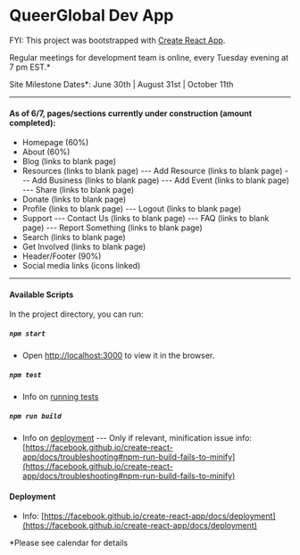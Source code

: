 # QueerGlobal Dev App

FYI: This project was bootstrapped with [Create React App](https://github.com/facebook/create-react-app).

Regular meetings for development team is online, every Tuesday evening at 7 pm EST.\*

Site Milestone Dates\*: June 30th | August 31st | October 11th

---

#### As of 6/7, pages/sections currently under construction (amount completed):

- Homepage (60%)
- About (60%)
- Blog (links to blank page)
- Resources (links to blank page)
  --- Add Resource (links to blank page)
  --- Add Business (links to blank page)
  --- Add Event (links to blank page)
  --- Share (links to blank page)
- Donate (links to blank page)
- Profile (links to blank page)
  --- Logout (links to blank page)
- Support
  --- Contact Us (links to blank page)
  --- FAQ (links to blank page)
  --- Report Something (links to blank page)
- Search (links to blank page)
- Get Involved (links to blank page)
- Header/Footer (90%)
- Social media links (icons linked)

---

#### Available Scripts

In the project directory, you can run:

##### `npm start`

- Open [http://localhost:3000](http://localhost:3000) to view it in the browser.

##### `npm test`

- Info on [running tests](https://facebook.github.io/create-react-app/docs/running-tests)

##### `npm run build`

- Info on [deployment](https://facebook.github.io/create-react-app/docs/deployment)
  --- Only if relevant, minification issue info: [https://facebook.github.io/create-react-app/docs/troubleshooting#npm-run-build-fails-to-minify](https://facebook.github.io/create-react-app/docs/troubleshooting#npm-run-build-fails-to-minify)

#### Deployment

- Info: [https://facebook.github.io/create-react-app/docs/deployment](https://facebook.github.io/create-react-app/docs/deployment)

\*Please see calendar for details
